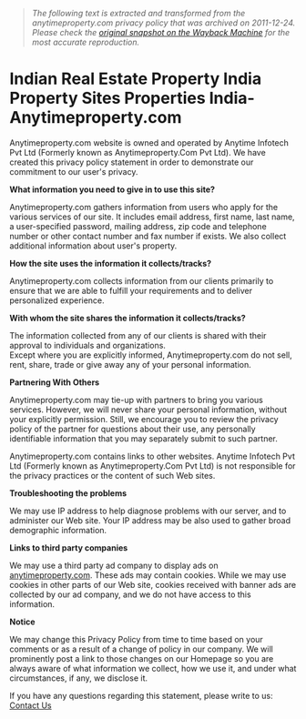 > *The following text is extracted and transformed from the anytimeproperty.com privacy policy that was archived on 2011-12-24. Please check the [original snapshot on the Wayback Machine](https://web.archive.org/web/20111224231745id_/http%3A//anytimeproperty.com/index.php%3Fpg%3Dpolicy) for the most accurate reproduction.*

# Indian Real Estate Property India Property Sites Properties India-Anytimeproperty.com

Anytimeproperty.com website is owned and operated by Anytime Infotech Pvt Ltd (Formerly known as Anytimeproperty.Com Pvt Ltd). We have created this privacy policy statement in order to demonstrate our commitment to our user's privacy.

**What information you need to give in to use this site?**

Anytimeproperty.com gathers information from users who apply for the various services of our site. It includes email address, first name, last name, a user-specified password, mailing address, zip code and telephone number or other contact number and fax number if exists. We also collect additional information about user's property.

**How the site uses the information it collects/tracks?**

Anytimeproperty.com collects information from our clients primarily to ensure that we are able to fulfill your requirements and to deliver personalized experience.

**With whom the site shares the information it collects/tracks?**

The information collected from any of our clients is shared with their approval to individuals and organizations.  
Except where you are explicitly informed, Anytimeproperty.com do not sell, rent, share, trade or give away any of your personal information. 

**Partnering With Others**

Anytimeproperty.com may tie-up with partners to bring you various services. However, we will never share your personal information, without your explicitly permission. Still, we encourage you to review the privacy policy of the partner for questions about their use, any personally identifiable information that you may separately submit to such partner.

Anytimeproperty.com contains links to other websites. Anytime Infotech Pvt Ltd (Formerly known as Anytimeproperty.Com Pvt Ltd) is not responsible for the privacy practices or the content of such Web sites. 

**Troubleshooting the problems**

We may use IP address to help diagnose problems with our server, and to administer our Web site. Your IP address may be also used to gather broad demographic information. 

**Links to third party companies**

We may use a third party ad company to display ads on [anytimeproperty.com](http://www.anytimeproperty.com/index.php). These ads may contain cookies. While we may use cookies in other parts of our Web site, cookies received with banner ads are collected by our ad company, and we do not have access to this information.  


**Notice**

We may change this Privacy Policy from time to time based on your comments or as a result of a change of policy in our company. We will prominently post a link to those changes on our Homepage so you are always aware of what information we collect, how we use it, and under what circumstances, if any, we disclose it.

If you have any questions regarding this statement, please write to us: [Contact Us](http://www.anytimeproperty.com/index.php?pg=contactus)             
